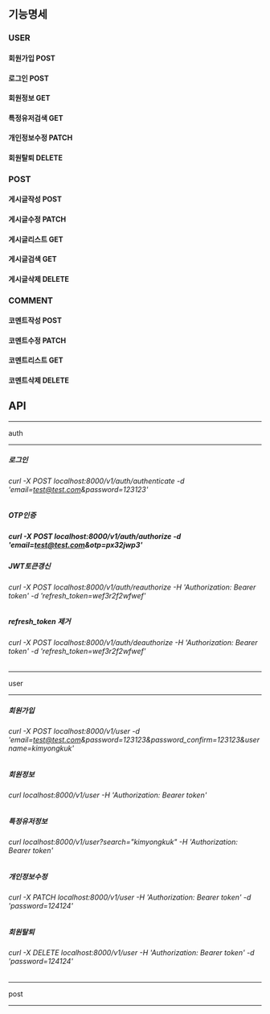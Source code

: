 ## 기능명세

### USER

#### 회원가입 POST

#### 로그인 POST

#### 회원정보 GET

#### 특정유저검색 GET

#### 개인정보수정 PATCH

#### 회원탈퇴 DELETE

### POST

#### 게시글작성 POST

#### 게시글수정 PATCH

#### 게시글리스트 GET

#### 게시글검색 GET

#### 게시글삭제 DELETE

### COMMENT

#### 코멘트작성 POST

#### 코멘트수정 PATCH

#### 코멘트리스트 GET

#### 코멘트삭제 DELETE

## API

---

auth

---

##### 로그인

###### curl -X POST localhost:8000/v1/auth/authenticate -d 'email=test@test.com&password=123123'

##### OTP인증

##### curl -X POST localhost:8000/v1/auth/authorize -d 'email=test@test.com&otp=px32jwp3'

##### JWT토큰갱신

###### curl -X POST localhost:8000/v1/auth/reauthorize -H 'Authorization: Bearer token' -d 'refresh_token=wef3r2f2wfwef'

##### refresh_token 제거

###### curl -X POST localhost:8000/v1/auth/deauthorize -H 'Authorization: Bearer token' -d 'refresh_token=wef3r2f2wfwef'

---

user

---

##### 회원가입

###### curl -X POST localhost:8000/v1/user -d 'email=test@test.com&password=123123&password_confirm=123123&username=kimyongkuk'

##### 회원정보

###### curl localhost:8000/v1/user -H 'Authorization: Bearer token'

##### 특정유저정보

###### curl localhost:8000/v1/user?search="kimyongkuk" -H 'Authorization: Bearer token'

##### 개인정보수정

###### curl -X PATCH localhost:8000/v1/user -H 'Authorization: Bearer token' -d 'password=124124'

##### 회원탈퇴

###### curl -X DELETE localhost:8000/v1/user -H 'Authorization: Bearer token' -d 'password=124124'

---

post

---
